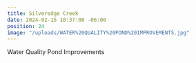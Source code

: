 ```yaml
---
title: Silveredge Creek
date: 2024-02-15 10:37:00 -06:00
position: 24
image: "/uploads/WATER%20QUALITY%20POND%20IMPROVEMENTS.jpg"
---
```


Water Quality Pond Improvements
